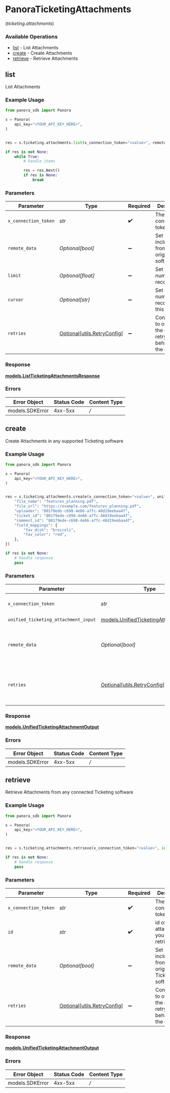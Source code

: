 # PanoraTicketingAttachments
(*ticketing.attachments*)

### Available Operations

* [list](#list) - List  Attachments
* [create](#create) - Create Attachments
* [retrieve](#retrieve) - Retrieve Attachments

## list

List  Attachments

### Example Usage

```python
from panora_sdk import Panora

s = Panora(
    api_key="<YOUR_API_KEY_HERE>",
)


res = s.ticketing.attachments.list(x_connection_token="<value>", remote_data=True, limit=10, cursor="1b8b05bb-5273-4012-b520-8657b0b90874")

if res is not None:
    while True:
        # handle items

        res = res.Next()
        if res is None:
            break


```

### Parameters

| Parameter                                                           | Type                                                                | Required                                                            | Description                                                         | Example                                                             |
| ------------------------------------------------------------------- | ------------------------------------------------------------------- | ------------------------------------------------------------------- | ------------------------------------------------------------------- | ------------------------------------------------------------------- |
| `x_connection_token`                                                | *str*                                                               | :heavy_check_mark:                                                  | The connection token                                                |                                                                     |
| `remote_data`                                                       | *Optional[bool]*                                                    | :heavy_minus_sign:                                                  | Set to true to include data from the original software.             | true                                                                |
| `limit`                                                             | *Optional[float]*                                                   | :heavy_minus_sign:                                                  | Set to get the number of records.                                   | 10                                                                  |
| `cursor`                                                            | *Optional[str]*                                                     | :heavy_minus_sign:                                                  | Set to get the number of records after this cursor.                 | 1b8b05bb-5273-4012-b520-8657b0b90874                                |
| `retries`                                                           | [Optional[utils.RetryConfig]](../../models/utils/retryconfig.md)    | :heavy_minus_sign:                                                  | Configuration to override the default retry behavior of the client. |                                                                     |


### Response

**[models.ListTicketingAttachmentsResponse](../../models/listticketingattachmentsresponse.md)**
### Errors

| Error Object    | Status Code     | Content Type    |
| --------------- | --------------- | --------------- |
| models.SDKError | 4xx-5xx         | */*             |

## create

Create Attachments in any supported Ticketing software

### Example Usage

```python
from panora_sdk import Panora

s = Panora(
    api_key="<YOUR_API_KEY_HERE>",
)


res = s.ticketing.attachments.create(x_connection_token="<value>", unified_ticketing_attachment_input={
    "file_name": "features_planning.pdf",
    "file_url": "https://example.com/features_planning.pdf",
    "uploader": "801f9ede-c698-4e66-a7fc-48d19eebaa4f",
    "ticket_id": "801f9ede-c698-4e66-a7fc-48d19eebaa4f",
    "comment_id": "801f9ede-c698-4e66-a7fc-48d19eebaa4f",
    "field_mappings": {
        "fav_dish": "broccoli",
        "fav_color": "red",
    },
})

if res is not None:
    # handle response
    pass

```

### Parameters

| Parameter                                                                                 | Type                                                                                      | Required                                                                                  | Description                                                                               |
| ----------------------------------------------------------------------------------------- | ----------------------------------------------------------------------------------------- | ----------------------------------------------------------------------------------------- | ----------------------------------------------------------------------------------------- |
| `x_connection_token`                                                                      | *str*                                                                                     | :heavy_check_mark:                                                                        | The connection token                                                                      |
| `unified_ticketing_attachment_input`                                                      | [models.UnifiedTicketingAttachmentInput](../../models/unifiedticketingattachmentinput.md) | :heavy_check_mark:                                                                        | N/A                                                                                       |
| `remote_data`                                                                             | *Optional[bool]*                                                                          | :heavy_minus_sign:                                                                        | Set to true to include data from the original Ticketing software.                         |
| `retries`                                                                                 | [Optional[utils.RetryConfig]](../../models/utils/retryconfig.md)                          | :heavy_minus_sign:                                                                        | Configuration to override the default retry behavior of the client.                       |


### Response

**[models.UnifiedTicketingAttachmentOutput](../../models/unifiedticketingattachmentoutput.md)**
### Errors

| Error Object    | Status Code     | Content Type    |
| --------------- | --------------- | --------------- |
| models.SDKError | 4xx-5xx         | */*             |

## retrieve

Retrieve Attachments from any connected Ticketing software

### Example Usage

```python
from panora_sdk import Panora

s = Panora(
    api_key="<YOUR_API_KEY_HERE>",
)


res = s.ticketing.attachments.retrieve(x_connection_token="<value>", id="801f9ede-c698-4e66-a7fc-48d19eebaa4f", remote_data=False)

if res is not None:
    # handle response
    pass

```

### Parameters

| Parameter                                                           | Type                                                                | Required                                                            | Description                                                         | Example                                                             |
| ------------------------------------------------------------------- | ------------------------------------------------------------------- | ------------------------------------------------------------------- | ------------------------------------------------------------------- | ------------------------------------------------------------------- |
| `x_connection_token`                                                | *str*                                                               | :heavy_check_mark:                                                  | The connection token                                                |                                                                     |
| `id`                                                                | *str*                                                               | :heavy_check_mark:                                                  | id of the attachment you want to retrive.                           | 801f9ede-c698-4e66-a7fc-48d19eebaa4f                                |
| `remote_data`                                                       | *Optional[bool]*                                                    | :heavy_minus_sign:                                                  | Set to true to include data from the original Ticketing software.   | false                                                               |
| `retries`                                                           | [Optional[utils.RetryConfig]](../../models/utils/retryconfig.md)    | :heavy_minus_sign:                                                  | Configuration to override the default retry behavior of the client. |                                                                     |


### Response

**[models.UnifiedTicketingAttachmentOutput](../../models/unifiedticketingattachmentoutput.md)**
### Errors

| Error Object    | Status Code     | Content Type    |
| --------------- | --------------- | --------------- |
| models.SDKError | 4xx-5xx         | */*             |
